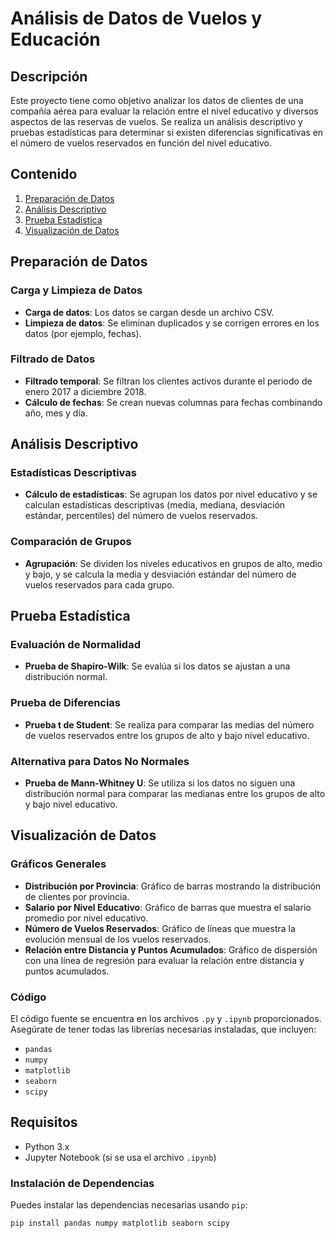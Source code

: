 # Análisis de Datos de Vuelos y Educación

## Descripción 

Este proyecto tiene como objetivo analizar los datos de clientes de una compañía aérea para evaluar la relación entre el nivel educativo y diversos aspectos de las reservas de vuelos. Se realiza un análisis descriptivo y pruebas estadísticas para determinar si existen diferencias significativas en el número de vuelos reservados en función del nivel educativo.

## Contenido

1. [Preparación de Datos](#preparación-de-datos)
2. [Análisis Descriptivo](#análisis-descriptivo)
3. [Prueba Estadística](#prueba-estadística)
4. [Visualización de Datos](#visualización-de-datos)

## Preparación de Datos

### Carga y Limpieza de Datos

- **Carga de datos**: Los datos se cargan desde un archivo CSV.
- **Limpieza de datos**: Se eliminan duplicados y se corrigen errores en los datos (por ejemplo, fechas).

### Filtrado de Datos

- **Filtrado temporal**: Se filtran los clientes activos durante el periodo de enero 2017 a diciembre 2018.
- **Cálculo de fechas**: Se crean nuevas columnas para fechas combinando año, mes y día.

## Análisis Descriptivo

### Estadísticas Descriptivas

- **Cálculo de estadísticas**: Se agrupan los datos por nivel educativo y se calculan estadísticas descriptivas (media, mediana, desviación estándar, percentiles) del número de vuelos reservados.

### Comparación de Grupos

- **Agrupación**: Se dividen los niveles educativos en grupos de alto, medio y bajo, y se calcula la media y desviación estándar del número de vuelos reservados para cada grupo.

## Prueba Estadística

### Evaluación de Normalidad

- **Prueba de Shapiro-Wilk**: Se evalúa si los datos se ajustan a una distribución normal.

### Prueba de Diferencias

- **Prueba t de Student**: Se realiza para comparar las medias del número de vuelos reservados entre los grupos de alto y bajo nivel educativo.

### Alternativa para Datos No Normales

- **Prueba de Mann-Whitney U**: Se utiliza si los datos no siguen una distribución normal para comparar las medianas entre los grupos de alto y bajo nivel educativo.

## Visualización de Datos

### Gráficos Generales

- **Distribución por Provincia**: Gráfico de barras mostrando la distribución de clientes por provincia.
- **Salario por Nivel Educativo**: Gráfico de barras que muestra el salario promedio por nivel educativo.
- **Número de Vuelos Reservados**: Gráfico de líneas que muestra la evolución mensual de los vuelos reservados.
- **Relación entre Distancia y Puntos Acumulados**: Gráfico de dispersión con una línea de regresión para evaluar la relación entre distancia y puntos acumulados.

### Código

El código fuente se encuentra en los archivos `.py` y `.ipynb` proporcionados. Asegúrate de tener todas las librerías necesarias instaladas, que incluyen:

- `pandas`
- `numpy`
- `matplotlib`
- `seaborn`
- `scipy`

## Requisitos

- Python 3.x
- Jupyter Notebook (si se usa el archivo `.ipynb`)

### Instalación de Dependencias

Puedes instalar las dependencias necesarias usando `pip`:

```bash
pip install pandas numpy matplotlib seaborn scipy
